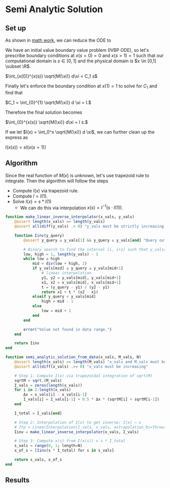 # Semi Analytic Solution

## Set up 

As shown in [math work](../ODE/MathematicalWork.md), we can reduce the ODE to

We have an initial value boundary value problem (IVBP ODE), so let's prescribe boundary conditions at $x(s=0) = 0$ and $x(s=1) = 1$ such that our computational domain is $s \in [0,1]$ and the physical domain is $x \in [0,1] \subset \R$.

$\int_{x(0)}^{x(s)} \sqrt{M(\xi)} d\xi = C_1 s$

Finally let's enforce the boundary condition at $x(1) = 1$ to solve for $C_1$ and find that

$C_1 = \int_{0}^{1} \sqrt{M(\xi)} d \xi = I.$

Therefore the final solution becomes

$\int_{0}^{x(s)} \sqrt{M(\xi)} d\xi = I s.$

If we let $I(x) = \int_0^x \sqrt{M(\xi)} d \xi$, we can further clean up the express as

$I(x(s)) = s I(x(s=1))$

## Algorithm
Since the real function of $M(x)$ is unknown, let's use trapezoid rule to integrate. Then the algorithm will follow the steps

- Compute $I(x)$ via trapezoid rule.
- Compute $l = I(1)$.
- Solve $I(x) = s * I(1)$
  - We can do this via interpolation $x(s) = I^{-1}(s \cdot I(1))$.


```julia
function make_linear_inverse_interpolator(x_vals, y_vals)
    @assert length(x_vals) == length(y_vals)
    @assert all(diff(y_vals) .> 0) "y_vals must be strictly increasing for invertibility"

    function Iinv(y_query)
        @assert y_query ≥ y_vals[1] && y_query ≤ y_vals[end] "Query out of bounds"

        # Binary search to find the interval [i, i+1] such that y_vals[i] ≤ y_query ≤ y_vals[i+1]
        low, high = 1, length(y_vals) - 1
        while low ≤ high
            mid = div(low + high, 2)
            if y_vals[mid] ≤ y_query ≤ y_vals[mid+1]
                # linear interpolation
                y1, y2 = y_vals[mid], y_vals[mid+1]
                x1, x2 = x_vals[mid], x_vals[mid+1]
                t = (y_query - y1) / (y2 - y1)
                return x1 + t * (x2 - x1)
            elseif y_query < y_vals[mid]
                high = mid - 1
            else
                low = mid + 1
            end
        end

        error("Value not found in data range.")
    end

    return Iinv
end

function semi_analytic_solution_from_data(x_vals, M_vals, N)
    @assert length(x_vals) == length(M_vals) "x_vals and M_vals must be the same length"
    @assert all(diff(x_vals) .>= 0) "x_vals must be increasing"

    # Step 1: Compute I(x) via trapezoidal integration of sqrt(M)
    sqrtM = sqrt.(M_vals)
    I_vals = zeros(length(x_vals))
    for i in 2:length(x_vals)
        Δx = x_vals[i] - x_vals[i-1]
        I_vals[i] = I_vals[i-1] + 0.5 * Δx * (sqrtM[i] + sqrtM[i-1])
    end

    I_total = I_vals[end]

    # Step 2: Interpolation of I(x) to get inverse: I(x) → x
    # Itp = LinearInterpolation(I_vals, x_vals, extrapolation_bc=Throw())
    Iinv = make_linear_inverse_interpolator(x_vals, I_vals)

    # Step 3: Compute x(s) from I(x(s)) = s * I_total
    s_vals = range(0, 1; length=N)
    x_of_s = [Iinv(s * I_total) for s in s_vals]

    return s_vals, x_of_s
end
```

## Results